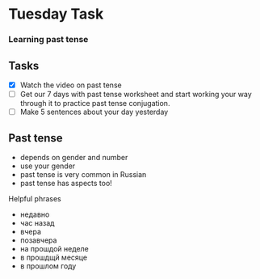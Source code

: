 # Tuesday Task
### Learning past tense

## Tasks
- [x] Watch the video on past tense
- [ ] Get our 7 days with past tense worksheet and start working your way through it to practice past tense conjugation.
- [ ] Make 5 sentences about your day yesterday

## Past tense
- depends on gender and number
- use your gender
- past tense is very common in Russian
- past tense has aspects too!

Helpful phrases
- недавно
- час назад 
- вчера 
- позавчера 
- на прошдой неделе 
- в прошдщй месяце
- в прошлом году

